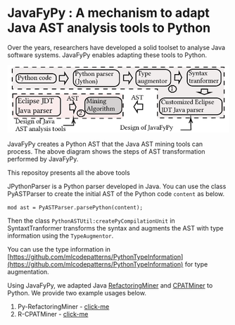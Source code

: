 # JavaFyPy : A mechanism to adapt Java AST analysis tools to Python

Over the years, researchers have developed a solid toolset to analyse Java software systems. JavaFyPy enables adapting these tools to Python.

![](https://github.com/maldil/JavaFyPy/blob/master/ICSE2022.gif)

JavaFyPy creates a Python AST that the Java AST mining tools can process. The above diagram shows the steps of AST transformation performed by JavaFyPy.

This repositoy presents all the above tools


JPythonParser is a Python parser developed in Java. You can use the class PyASTParser to create the initial AST of the Python code `content` as below.
```
mod ast = PyASTParser.parsePython(content);
```
Then the class `PythonASTUtil:createPyCompilationUnit` in SyntaxtTranformer transforms the syntax and augments the AST with type information using the `TypeAugmentor`.

You can use the type information in [https://github.com/mlcodepatterns/PythonTypeInformation](https://github.com/mlcodepatterns/PythonTypeInformation) for type augmentation. 


Using JavaFyPy, we adapted Java [RefactoringMiner](https://github.com/tsantalis/RefactoringMiner) and [CPATMiner](https://github.com/nguyenhoan/CPatMiner) to Python. We provide two example usages below.

1. Py-RefactoringMiner - [click-me](https://github.com/maldil/RefactoringMiner/blob/master/src/main/java/refactoringminer/python/PythonASTUtil.java#L46)
2. R-CPATMiner - [click-me](https://github.com/maldil/R-CPATMiner/blob/210b09186b67b698132e7beb3c10ad22e15dceeb/AtomicASTChangeMining/src/main/java/change/CFile.java#L39)
